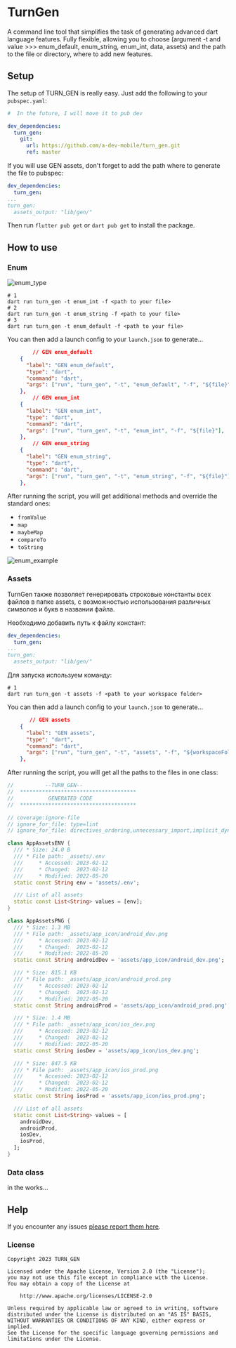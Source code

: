 # TurnGen

A command line tool that simplifies the task of generating advanced dart language features. Fully flexible, allowing you to choose (argument -t and value >>> enum_default, enum_string, enum_int, data, assets) and the path to the file or directory, where to add new features.

## Setup

The setup of TURN_GEN is really easy. Just add the following to your `pubspec.yaml`:

```yaml
#  In the future, I will move it to pub dev

dev_dependencies:
  turn_gen:
    git:
      url: https://github.com/a-dev-mobile/turn_gen.git
      ref: master 
```

If you will use GEN assets, don't forget to add the path where to generate the file to pubspec:

```yaml
dev_dependencies:
  turn_gen:
...
turn_gen:
  assets_output: "lib/gen/" 
```

Then run `flutter pub get` or `dart pub get` to install the package.

## How to use

### Enum

![enum_type](https://github.com/a-dev-mobile/turn_gen/blob/master/resources/enum_type.png)

```shell
# 1
dart run turn_gen -t enum_int -f <path to your file>
# 2
dart run turn_gen -t enum_string -f <path to your file>
# 3
dart run turn_gen -t enum_default -f <path to your file>

```

You can then add a launch config to your `launch.json` to generate...

```json
        // GEN enum_default
    {
      "label": "GEN enum_default",
      "type": "dart",
      "command": "dart",
      "args": ["run", "turn_gen", "-t", "enum_default", "-f", "${file}"],
    },
        // GEN enum_int
    {
      "label": "GEN enum_int",
      "type": "dart",
      "command": "dart",
      "args": ["run", "turn_gen", "-t", "enum_int", "-f", "${file}"],
    },
        // GEN enum_string    
    {
      "label": "GEN enum_string",
      "type": "dart",
      "command": "dart",
      "args": ["run", "turn_gen", "-t", "enum_string", "-f", "${file}"],
    },
```

After running the script, you will get additional methods and override the standard ones:

- `fromValue`
- `map`
- `maybeMap`
- `compareTo`
- `toString`
  
![enum_example](https://github.com/a-dev-mobile/turn_gen/blob/master/resources/enum_example.png)

### Assets

TurnGen также позволяет генерировать строковые константы всех файлов в папке assets, c возможностью использования различных символов и букв в названии файла.

Необходимо добавить путь к файлу констант:

```yaml
dev_dependencies:
  turn_gen:
...
turn_gen:
  assets_output: "lib/gen/" 
```

Для запуска используем команду:

```shell
# 1
dart run turn_gen -t assets -f <path to your workspace folder>
```

You can then add a launch config to your `launch.json` to generate...

```json
       // GEN assets   
    {
      "label": "GEN assets",
      "type": "dart",
      "command": "dart",
      "args": ["run", "turn_gen", "-t", "assets", "-f", "${workspaceFolder}"]
    },
```

After running the script, you will get all the paths to the files in one class:

```dart
//          --TURN_GEN--
//  *************************************
//           GENERATED CODE
//  *************************************

// coverage:ignore-file
// ignore_for_file: type=lint
// ignore_for_file: directives_ordering,unnecessary_import,implicit_dynamic_list_literal,deprecated_member_use

class AppAssetsENV {
  /// * Size: 24.0 B
  /// * File path: _assets/.env
  ///     * Accessed: 2023-02-12
  ///     * Changed:  2023-02-12
  ///     * Modified: 2022-05-20
  static const String env = 'assets/.env';

  /// List of all assets
  static const List<String> values = [env];
}

class AppAssetsPNG {
  /// * Size: 1.3 MB
  /// * File path: _assets/app_icon/android_dev.png
  ///     * Accessed: 2023-02-12
  ///     * Changed:  2023-02-12
  ///     * Modified: 2022-05-20
  static const String androidDev = 'assets/app_icon/android_dev.png';

  /// * Size: 815.1 KB
  /// * File path: _assets/app_icon/android_prod.png
  ///     * Accessed: 2023-02-12
  ///     * Changed:  2023-02-12
  ///     * Modified: 2022-05-20
  static const String androidProd = 'assets/app_icon/android_prod.png';

  /// * Size: 1.4 MB
  /// * File path: _assets/app_icon/ios_dev.png
  ///     * Accessed: 2023-02-12
  ///     * Changed:  2023-02-12
  ///     * Modified: 2022-05-20
  static const String iosDev = 'assets/app_icon/ios_dev.png';

  /// * Size: 847.5 KB
  /// * File path: _assets/app_icon/ios_prod.png
  ///     * Accessed: 2023-02-12
  ///     * Changed:  2023-02-12
  ///     * Modified: 2022-05-20
  static const String iosProd = 'assets/app_icon/ios_prod.png';

  /// List of all assets
  static const List<String> values = [
    androidDev,
    androidProd,
    iosDev,
    iosProd,
  ];
}

```

### Data class

in the works...

## Help

If you encounter any issues [please report them here](https://github.com/a-dev-mobile/turn_gen/issues).

### License

```
Copyright 2023 TURN_GEN

Licensed under the Apache License, Version 2.0 (the "License");
you may not use this file except in compliance with the License.
You may obtain a copy of the License at

    http://www.apache.org/licenses/LICENSE-2.0

Unless required by applicable law or agreed to in writing, software
distributed under the License is distributed on an "AS IS" BASIS,
WITHOUT WARRANTIES OR CONDITIONS OF ANY KIND, either express or implied.
See the License for the specific language governing permissions and
limitations under the License.
```
